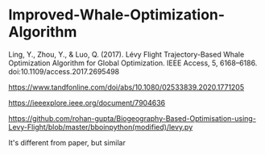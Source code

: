 # Improved-Whale-Optimization-Algorithm
Ling, Y., Zhou, Y., &amp; Luo, Q. (2017). Lévy Flight Trajectory-Based Whale Optimization Algorithm for Global Optimization. IEEE Access, 5, 6168–6186. doi:10.1109/access.2017.2695498 

https://www.tandfonline.com/doi/abs/10.1080/02533839.2020.1771205

https://ieeexplore.ieee.org/document/7904636

https://github.com/rohan-gupta/Biogeography-Based-Optimisation-using-Levy-Flight/blob/master/bboinpython(modified)/levy.py

It's different from paper, but similar

